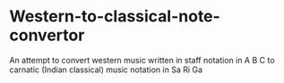 # Western-to-classical-note-convertor
An attempt to convert western music written in staff notation in A B C to carnatic (Indian classical) music notation in Sa Ri Ga
